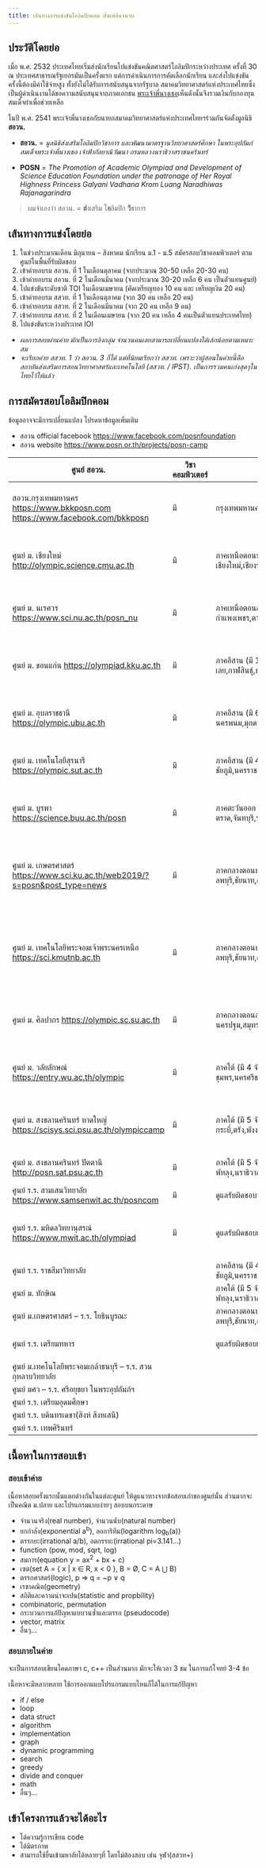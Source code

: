 ```yaml
---
title: เส้นทางการแข่งขันโอลิมปิกคอม ตั้งแต่ต้นจนจบ
---
```


## ประวัติโดยย่อ

เมื่อ พ.ศ. 2532 ประเทศไทยเริ่มส่งนักเรียนไปแข่งขันคณิตศาสตร์โอลิมปิกระหว่างประเทศ ครั้งที่ 30 ณ ประเทศสาธารณรัฐเยอรมันเป็นครั้งแรก แต่การดำเนินการการคัดเลือกนักเรียน และส่งไปแข่งขันครั้งนี้ต้องมีค่าใช้จ่ายสูง ทั้งยังไม่ได้รับการสนับสนุนจากรัฐบาล สมาคมวิทยาศาสตร์แห่งประเทศไทยซึ่งเป็นผู้ดำเนินงานได้ขอความสนับสนุนจากภาคเอกชน [พระเจ้าพี่นางเธอ](https://th.wikipedia.org/wiki/สมเด็จพระเจ้าพี่นางเธอ_เจ้าฟ้ากัลยาณิวัฒนา_กรมหลวงนราธิวาสราชนครินทร์)เห็นดังนั้นจึงรวมเงินกับกองทุนสมเด็จย่าเพื่อช่วยเหลือ

ในปี พ.ศ. 2541 พระเจ้าพี่นางเธอกับนายกสมาคมวิทยาศาสตร์แห่งประเทศไทยฯร่วมกันจัดตั้งมูลนิธิ **สอวน.**

- **สอวน.** = _มูลนิธิส่งเสริมโอลิมปิกวิชาการ และพัฒนามาตรฐานวิทยาศาสตร์ศึกษา ในพระอุปถัมภ์สมเด็จพระเจ้าพี่นางเธอ เจ้าฟ้ากัลยาณิวัฒนา กรมหลวงนราธิวาสราชนครินทร์_

- **POSN** = _The Promotion of Academic Olympiad and Development of Science Education Foundation under the patronage of Her Royal Highness Princess Galyani Vadhana Krom Luang Naradhiwas Rajanagarindra_

> ผมจำเองว่า สอวน. = **ส่**งเสริม โ**อ**ลิมปิก **วิ**ชาการ

## เส้นทางการแข่งโดยย่อ

1. ในช่วงประมาณเดือน มิถุนายน – สิงหาคม นักเรียน ม.1 - ม.5 สมัครสอบวิชาคอมพิวเตอร์ ตามศูนย์ในพื้นที่รับผิดชอบ
1. เข้าค่ายอบรม สอวน. ที่ 1 ในเดือนตุลาคม (จากประมาณ 30-50 เหลือ 20-30 คน)
1. เข้าค่ายอบรม สอวน. ที่ 2 ในเดือนมีนาคม (จากประมาณ 30-20 เหลือ 6 คน เป็นตัวแทนศูนย์)
1. ไปแข่งขันระดับชาติ TOI ในเดือนเมษายน (คัดเหรียญทอง 10 คน และ เหรียญเงิน 20 คน)
1. เข้าค่ายอบรม สสวท. ที่ 1 ในเดือนตุลาคม (จาก 30 คน เหลือ 20 คน)
1. เข้าค่ายอบรม สสวท. ที่ 2 ในเดือนมีนาคม (จาก 20 คน เหลือ 9 คน)
1. เข้าค่ายอบรม สสวท. ที่ 2 ในเดือนเมษายน (จาก 20 คน เหลือ 4 คนเป็นตัวแทนประเทศไทย)
1. ไปแข่งขันระหว่างประเทศ IOI

- <i>ผลการสอบผ่านค่าย มักเป็นการอิงกลุ่ม จำนวนคนเลยสามารถเปลี่ยนแปลงได้เล้กน้อยตามเหมาะสม</i>
- <i>จะเรียกค่าย สสวท. 1 ว่า สอวน. 3 ก็ได้ แต่ที่นิยมเรียกว่า สสวท. เพราะว่าผู้สอนในค่ายนี้คือ สถาบันส่งเสริมการสอนวิทยาศาสตร์และเทคโนโลยี (สสวท. / IPST). เป็นการรวมคนเก่งสุดๆในไทยไว้ให้แล้ว</i>

## การสมัครสอบโอลิมปิกคอม

ข้อมูลอาจจะมีการเปลี่ยนแปลง โปรดหาข้อมูลเพิ่มเติม

- สอวน official facebook <https://www.facebook.com/posnfoundation>
- สอวน website <https://www.posn.or.th/projects/posn-camp>

| ศูนย์ สอวน.                                                                     | วิชาคอมพิวเตอร์ | พื้นที่รับผิดชอบ                                                                                                                | วิชาทั้งหมด                                                                                                   |
| ------------------------------------------------------------------------------- | --------------- | ------------------------------------------------------------------------------------------------------------------------------- | ------------------------------------------------------------------------------------------------------------- |
| สอวน.กรุงเทพมหานคร <https://www.bkkposn.com> <https://www.facebook.com/bkkposn> | มี              | กรุงเทพมหานคร                                                                                                                   | วิชาคณิตศาสตร์ วิชาคอมพิวเตอร์ วิชาเคมี วิชาชีววิทยา วิชาฟิสิกส์                                              |
| ศูนย์ ม. เชียงใหม่ <http://olympic.science.cmu.ac.th>                           | มี              | ภาคเหนือตอนบน (มี 8 จังหวัด)<br>เชียงใหม่,เชียงราย,แม่ฮ่องสอน,แพร่, น่าน,ลําพูน,ลําปาง,พะเยา                                    | วิชาคณิตศาสตร์ วิชาคอมพิวเตอร์ วิชาเคมี วิชาชีววิทยา วิชาฟิสิกส์                                              |
| ศูนย์ ม. นเรศวร <https://www.sci.nu.ac.th/posn_nu>                              | มี              | ภาคเหนือตอนล่าง (มี 8 จังหวัด)<br>กําแพงเพชร,ตาก,นครสวรรค์,พิษณุโลก,พิจิตร,เพชรบูรณ์,สุโขทัย, อุตรดิตถ์                         | วิชาคณิตศาสตร์ วิชาคอมพิวเตอร์ วิชาเคมี วิชาชีววิทยา วิชาฟิสิกส์                                              |
| ศูนย์ ม. ขอนแก่น <https://olympiad.kku.ac.th>                                   | มี              | ภาคอีสาน (มี 10 จังหวัด)<br>เลย,กาฬสินธุ์,ขอนแก่น,มหาสารคาม,สกลนคร,หนองคาย,อุดรธานี,ร้อยเอ็ด,หนองบัวลําภู,บึงกาฬ                | วิชาคณิตศาสตร์ วิชาคอมพิวเตอร์ วิชาเคมี วิชาชีววิทยา วิชาฟิสิกส์                                              |
| ศูนย์ ม. อุบลราชธานี <https://olympic.ubu.ac.th>                                | มี              | ภาคอีสาน (มี 6 จังหวัด)<br>นครพนม,มุกดาหาร,ยโสธร,ศรีสะเกษ,อํานาจเจริญ,อุบลราชธานี                                               | วิชาคณิตศาสตร์ วิชาคอมพิวเตอร์ วิชาเคมี วิชาชีววิทยา วิชาฟิสิกส์                                              |
| ศูนย์ ม. เทคโนโลยีสุรนารี <https://olympic.sut.ac.th>                           | มี              | ภาคอีสาน (มี 4 จังหวัด)<br>ชัยภูมิ,นครราชสีมา,บุรีรัมย์,สุรินทร์                                                                | วิชาคอมพิวเตอร์ วิชาเคมี วิชาชีววิทยา วิชาฟิสิกส์                                                             |
| ศูนย์ ม. บูรพา <https://science.buu.ac.th/posn>                                 | มี              | ภาคตะวันออก (มี 8 จังหวัด)<br>ตราด,จันทบุรี,ระยอง,ชลบุรี,ฉะเชิงเทรา,นครนายก,ปราจีนบุรี,สระแก้ว                                  | วิชาคณิตศาสตร์ วิชาคอมพิวเตอร์ วิชาเคมี วิชาชีววิทยา วิชาฟิสิกส์                                              |
| ศูนย์ ม. เกษตรศาสตร์ <https://www.sci.ku.ac.th/web2019/?s=posn&post_type=news>  | มี              | ภาคกลางตอนบน (มี 9 จังหวัด)<br>ลพบุรี,ชัยนาท,อุทัยธานี,พระนครศรีอยุธยา,สระบุรี,สิงห์บุรี,อ่างทอง,นนทบุรี,ปทุมธานี               | วิชาคณิตศาสตร์ วิชาคอมพิวเตอร์ วิชาเคมี วิชาชีววิทยา วิชาฟิสิกส์ (แต่ละปีจะสลับวิชารับสมัครกับ มจพ.)          |
| ศูนย์ ม. เทคโนโลยีพระจอมเจ้าพระนครเหนือ <https://sci.kmutnb.ac.th>              | มี              | ภาคกลางตอนบน (มี 9 จังหวัด)<br>ลพบุรี,ชัยนาท,อุทัยธานี,พระนครศรีอยุธยา,สระบุรี,สิงห์บุรี,อ่างทอง,นนทบุรี,ปทุมธานี               | วิชาคณิตศาสตร์ วิชาคอมพิวเตอร์ วิชาเคมี วิชาชีววิทยา วิชาฟิสิกส์ (แต่ละปีจะสลับวิชารับสมัครกับ ม.เกษตรศาสตร์) |
| ศูนย์ ม. ศิลปากร <https://olympic.sc.su.ac.th>                                  | มี              | ภาคกลางตอนล่าง (มี 9 จังหวัด)<br>นครปฐม,สมุทรสาคร,สมุทรสงคราม,กาญจนบุรี,สุพรรณบุรี,ราชบุรี,เพชรบุรี,ประจวบคีรีขันธ์,สมุทรปราการ | วิชาคณิตศาสตร์ วิชาคอมพิวเตอร์ วิชาเคมี วิชาชีววิทยา วิชาฟิสิกส์                                              |
| ศูนย์ ม. วลัยลักษณ์ <https://entry.wu.ac.th/olympic>                            | มี              | ภาคใต้ (มี 4 จังหวัด)<br>ชุมพร,นครศรีธรรมราช,ระนอง,สุราษฎร์ธานี                                                                 | วิชาคณิตศาสตร์ วิชาคอมพิวเตอร์ วิชาเคมี วิชาชีววิทยา วิชาฟิสิกส์                                              |
| ศูนย์ ม. สงขลานครินทร์ หาดใหญ่ <https://scisys.sci.psu.ac.th/olympiccamp>       | มี              | ภาคใต้ (มี 5 จังหวัด)<br>กระบี่,ตรัง,พังงา,ภูเก็ต,สงขลา                                                                         | วิชาคณิตศาสตร์ วิชาคอมพิวเตอร์ วิชาเคมี วิชาชีววิทยา วิชาฟิสิกส์                                              |
| ศูนย์ ม. สงขลานครินทร์ ปัตตานี <http://posn.sat.psu.ac.th>                      | มี              | ภาคใต้ (มี 5 จังหวัด)<br>พัทลุง,นราธิวาส,ปัตตานี,ยะลา,สตูล                                                                      | วิชาคณิตศาสตร์ วิชาคอมพิวเตอร์ วิชาฟิสิกส์                                                                    |
| ศูนย์ ร.ร. สามเสนวิทยาลัย <https://www.samsenwit.ac.th/posncom>                 | มี              | ดูแลรับผิดชอบนักเรียนในโรงเรียนพื้นที่กรุงเทพมหานคร                                                                             | วิชาคอมพิวเตอร์                                                                                               |
| ศูนย์ ร.ร. มหิดลวิทยานุสรณ์ <https://www.mwit.ac.th/olympiad>                   | มี              | ดูแลรับผิดชอบเฉพาะนักเรียนในโรงเรียนเท่านั้น                                                                                    | วิชาคณิตศาสตร์ วิชาคอมพิวเตอร์ วิชาเคมี วิชาชีววิทยา วิชาฟิสิกส์                                              |
| ศูนย์ ร.ร. ราชสีมาวิทยาลัย                                                      |                 | ภาคอีสาน (มี 4 จังหวัด)<br>ชัยภูมิ,นครราชสีมา,บุรีรัมย์,สุรินทร์                                                                | วิชาคณิตศาสตร์                                                                                                |
| ศูนย์ ม. ทักษิณ                                                                 |                 | ภาคใต้ (มี 5 จังหวัด)<br>พัทลุง,นราธิวาส,ปัตตานี,ยะลา,สตูล                                                                      | วิชาเคมี วิชาชีววิทยา                                                                                         |
| ศูนย์ ม.เกษตรศาสตร์ – ร.ร. โยธินบูรณะ                                           |                 | ภาคกลางตอนบน (มี 9 จังหวัด)<br>ลพบุรี,ชัยนาท,อุทัยธานี,พระนครศรีอยุธยา,สระบุรี,สิงห์บุรี,อ่างทอง,นนทบุรี,ปทุมธานี               | วิชาคณิตศาสตร์                                                                                                |
| ศูนย์ ร.ร. เตรียมทหาร                                                           |                 | ดูแลรับผิดชอบเฉพาะนักเรียนในโรงเรียนเท่านั้น                                                                                    | วิชาเคมี วิชาคณิตศาสตร์ และวิชาฟิสิกส์                                                                        |
| ศูนย์ ม.เทคโนโลยีพระจอมเกล้าธนบุรี – ร.ร. สวนกุหลาบวิทยาลัย                     |                 |                                                                                                                                 | วิชาคณิตศาสตร์                                                                                                |
| ศูนย์ มศว – ร.ร. ศรีอยุธยา ในพระอุปถัมภ์ฯ                                       |                 |                                                                                                                                 | วิชาคณิตศาสตร์                                                                                                |
| ศูนย์ ร.ร. เตรียมอุดมศึกษา                                                      |                 |                                                                                                                                 | วิชาฟิสิกส์                                                                                                   |
| ศูนย์ ร.ร. บดินทรเดชา(สิงห์ สิงหเสนี)                                           |                 |                                                                                                                                 | วิชาเคมี                                                                                                      |
| ศูนย์ ร.ร. เทพศิรินทร์                                                          |                 |                                                                                                                                 | วิชาชีววิทยา                                                                                                  |

## เนื้อหาในการสอบเข้า

### สอบเข้าค่าย

เนื้อหาสอบครั้งแรกนั้นแตกต่างกันในแต่ละศูนย์ ให้ดูแนวทางจากข้อสอบเก่าของศูนย์นั้น ส่วนมากจะเป็นคณิต ม.ปลาย และโปรแกรมแบบง่ายๆ สอบบนกระดาษ

- จำนวนจริง(real number), จำนวนนับ(natural number)
- ยกกำลัง(exponential a<sup>b</sup>), ลอการิทึม(logarithm log<sub>b</sub>(a))
- ตรรกยะ(irrational a/b), อตกรรยะ(irrational pi=3.141...)
- function (pow, mod, sqrt, log)
- สมการ(equation y = ax<sup>2</sup> + bx + c)
- เซต(set A = { x | x ∈ R, x < 0 }, B = Ø, C = A ⋃ B)
- ตรรกศาสตร์(logic), p ⇒ q = ~p ∨ q
- เรขาคณิต(geometry)
- สถิติและความน่าจะเปน(statistic and propbility)
- combinatoric, permutation
- กระบวนการแก้ปัญหาแบบวนซ้ำและตรรก (pseudocode)
- vector, matrix
- อื่นๆ...

### สอบภายในค่าย

จะเป็นการสอบเขียนโคดภาษา c, c++ เป็นส่วนมาก มักจะให้เวลา 3 ชม ในการแก้โจทย์ 3-4 ข้อ

เนื้อหาจะมีหลากหลาย ใช้การออกแแบโปรแกรมแบบไหนก็ได้ในการแก้ปัญหา

- if / else
- loop
- data struct
- algorithm
- implementation
- graph
- dynamic programming
- search
- greedy
- divide and conquer
- math
- อื่นๆ...

## เข้าโครงการแล้วจะได้อะไร

- ได้ความรู้การเขียน code
- ได้มิตรภาพ
- สามารถใช้ยื่นเข้ามหาลัยได้หลายๆที่ โดยไม่ต้องสอบ เช่น จุฬา(สสวท+)
